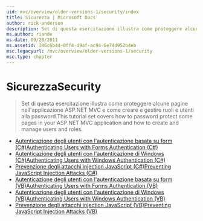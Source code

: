 ```yaml
---
uid: mvc/overview/older-versions-1/security/index
title: Sicurezza | Microsoft Docs
author: rick-anderson
description: Set di questa esercitazione illustra come proteggere alcune pagine nell'applicazione ASP.NET MVC e come creare e gestire ruoli e utenti alla password.
ms.author: riande
ms.date: 09/28/2011
ms.assetid: 346c6b44-0ff4-49af-ac94-6e74d952b4eb
msc.legacyurl: /mvc/overview/older-versions-1/security
msc.type: chapter
---
```

<a name="security"></a><span data-ttu-id="d3234-103">Sicurezza</span><span class="sxs-lookup"><span data-stu-id="d3234-103">Security</span></span>
====================
> <span data-ttu-id="d3234-104">Set di questa esercitazione illustra come proteggere alcune pagine nell'applicazione ASP.NET MVC e come creare e gestire ruoli e utenti alla password.</span><span class="sxs-lookup"><span data-stu-id="d3234-104">This tutorial set covers how to password protect some pages in your ASP.NET MVC application and how to create and manage users and roles.</span></span>


- [<span data-ttu-id="d3234-105">Autenticazione degli utenti con l'autenticazione basata su form (C#)</span><span class="sxs-lookup"><span data-stu-id="d3234-105">Authenticating Users with Forms Authentication (C#)</span></span>](authenticating-users-with-forms-authentication-cs.md)
- [<span data-ttu-id="d3234-106">Autenticazione degli utenti con l'autenticazione di Windows (C#)</span><span class="sxs-lookup"><span data-stu-id="d3234-106">Authenticating Users with Windows Authentication (C#)</span></span>](authenticating-users-with-windows-authentication-cs.md)
- [<span data-ttu-id="d3234-107">Prevenzione degli attacchi injection JavaScript (C#)</span><span class="sxs-lookup"><span data-stu-id="d3234-107">Preventing JavaScript Injection Attacks (C#)</span></span>](preventing-javascript-injection-attacks-cs.md)
- [<span data-ttu-id="d3234-108">Autenticazione degli utenti con l'autenticazione basata su form (VB)</span><span class="sxs-lookup"><span data-stu-id="d3234-108">Authenticating Users with Forms Authentication (VB)</span></span>](authenticating-users-with-forms-authentication-vb.md)
- [<span data-ttu-id="d3234-109">Autenticazione degli utenti con l'autenticazione di Windows (VB)</span><span class="sxs-lookup"><span data-stu-id="d3234-109">Authenticating Users with Windows Authentication (VB)</span></span>](authenticating-users-with-windows-authentication-vb.md)
- [<span data-ttu-id="d3234-110">Prevenzione degli attacchi injection JavaScript (VB)</span><span class="sxs-lookup"><span data-stu-id="d3234-110">Preventing JavaScript Injection Attacks (VB)</span></span>](preventing-javascript-injection-attacks-vb.md)
